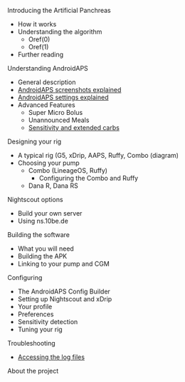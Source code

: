 Introducing the Artificial Panchreas
 *	How it works
 *	Understanding the algorithm
    *	Oref(0) 
    *	Oref(1)
 *	Further reading
	
Understanding AndroidAPS
 *	General description
 *	[AndroidAPS screenshots explained](./Understanding_AndroidAPS/Screenshots.md)
 *	[AndroidAPS settings explained](./Understanding_AndroidAPS/Preferences.md)
 *	Advanced Features
    * Super Micro Bolus
    * Unannounced Meals
    * [Sensitivity and extended carbs](./Understanding_AndroidAPS/Sensitivity-detection-and-COB.md)
	
Designing your rig
 *	A typical rig (G5, xDrip, AAPS, Ruffy, Combo (diagram)
 *	Choosing your pump
    * Combo (LineageOS, Ruffy)
      * Configuring the Combo and Ruffy
    * Dana R, Dana RS

Nightscout options
 *	Build your own server
 *	Using ns.10be.de
		
Building the software
 * What you will need
 * Building the APK
 * Linking to your pump and CGM

Configuring
 *	The AndroidAPS Config Builder
 *  Setting up Nightscout and xDrip
 *  Your profile
 *	Preferences
 *	Sensitivity detection
 *	Tuning your rig
 	
Troubleshooting
 * [Accessing the log files](Troubleshooting/Accessing-logfiles.md)

About the project
